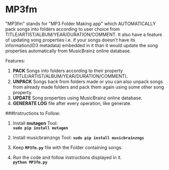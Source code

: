 MP3fm
=====

"MP3fm" stands for "MP3 Folder Making app" which AUTOMATICALLY pack songs into folders according to user choice from 
TITLE/ARTIST/ALBUM/YEAR/DURATION/COMMENT. It also have a feature of updating song properties i.e. if your songs doesn't 
have its information(ID3 metadata) embedded in it than it would update the song properties automatically from MusicBrainz 
online database.

Features:   
1. **PACK** Songs into folders according to their property (TITLE/ARTIST/ALBUM/YEAR/DURATION/COMMENT).          
2. **UNPACK** Songs back from folders made or you can also unpack songs from already made folders and pack them again using some other song property.        
3. **UPDATE** Song properties using MusicBrainz online database.          
4. **GENERATE LOG** file after every operation, like generate.            



###Instructions to Follow:   

1. Install **mutagen** Tool:    
**`sudo pip install mutagen`**         

2. Install musicbrainzngs Tool:
**`sudo pip install musicbrainzngs`**         

3. Keep **`MP3fm.py`** file with the Folder containing songs.

4. Run the code and follow instructions displayed in it.    
**`python MP3fm.py`**   





